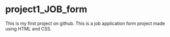 # project1_JOB_form
This is my first project on github.
This is a job application form project made using HTML and CSS.
